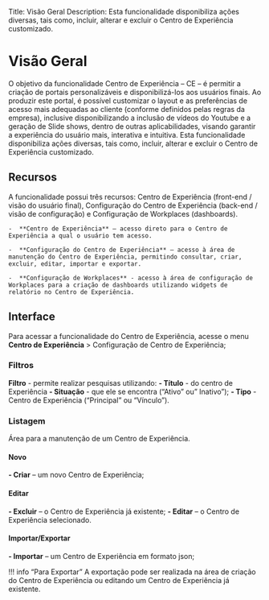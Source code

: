 Title: Visão Geral
Description: Esta funcionalidade disponibiliza ações diversas, tais como, incluir, alterar e excluir o Centro de Experiência customizado.

# Visão Geral

O objetivo da funcionalidade Centro de Experiência – CE – é permitir a criação de portais personalizáveis e disponibilizá-los aos usuários finais. Ao produzir este portal, é possível customizar o layout e as preferências de acesso mais adequadas ao cliente (conforme definidos pelas regras da empresa), inclusive disponibilizando a inclusão de vídeos do Youtube e a geração de Slide shows, dentro de outras aplicabilidades, visando garantir a experiência do usuário mais, interativa e intuitiva. Esta funcionalidade disponibiliza ações diversas, tais como, incluir, alterar e excluir o Centro de Experiência customizado.

## Recursos

A funcionalidade possui três recursos: Centro de Experiência (front-end / visão do usuário final), Configuração do Centro de Experiência (back-end / visão de configuração) e Configuração de Workplaces (dashboards).

    -  **Centro de Experiência** – acesso direto para o Centro de Experiência a qual o usuário tem acesso.

    -  **Configuração do Centro de Experiência** – acesso à área de manutenção do Centro de Experiência, permitindo consultar, criar, excluir, editar, importar e exportar.

    -  **Configuração de Workplaces** - acesso à área de configuração de Workplaces para a criação de dashboards utilizando widgets de relatório no Centro de Experiência.

## Interface

Para acessar a funcionalidade do Centro de Experiência, acesse o menu **Centro de Experiência** > Configuração de Centro de Experiência;

### Filtros

**Filtro** - permite realizar pesquisas utilizando:
**- Título** - do centro de Experiência
**- Situação** - que ele se encontra (“Ativo” ou” Inativo”);
**- Tipo** - Centro de Experiência (“Principal” ou “Vínculo”).

### Listagem

Área para a manutenção de um Centro de Experiência.

#### Novo

**- Criar** – um novo Centro de Experiência;

#### Editar

**- Excluir** – o Centro de Experiência já existente;
**- Editar** – o Centro de Experiência selecionado.

#### Importar/Exportar

**- Importar** – um Centro de Experiência em formato json;

!!! info “Para Exportar”
    A exportação pode ser realizada na área de criação do Centro de Experiência ou editando um Centro de Experiência já existente.
